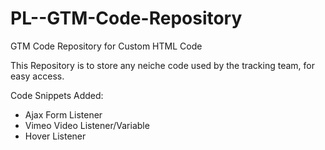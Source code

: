 # PL--GTM-Code-Repository

GTM Code Repository for Custom HTML Code

This Repository is to store any neiche code used by the tracking team, for easy access. 

Code Snippets Added:

- Ajax Form Listener
- Vimeo Video Listener/Variable
- Hover Listener

